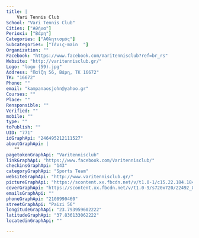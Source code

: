 ```yaml
---
title: |
    Vari Tennis Club
School: "Vari Tennis Club"
Cities: ["Αθήνα"]
Perioxi: ["Βάρη"]
Categories: ["Αθλητισμός"]
Subcategories: ["Tένις-main  "]
Organization: ""
Facebook: "https://www.facebook.com/Varitennisclub?ref=br_rs"
Website: "http://varitennisclub.gr/"
Logo: "logo (59).jpg"
Address: "Παΐζη 56, Βάρη, ΤΚ 16672"
TK: "16672"
Phone: ""
email: "kampanaosjohn@yahoo.gr"
Courses: ""
Place: ""
Rensponsible: ""
Verified: ""
mobile: ""
type: ""
toPublish: ""
UID: "771"
idGraphApi: "246495212111527"
aboutGraphApi: | 
   ""
pagetokenGraphApi: "Varitennisclub"
linkGraphApi: "https://www.facebook.com/Varitennisclub/"
checkinsGraphApi: "143"
categoryGraphApi: "Sports Team"
websiteGraphApi: "http://www.varitennisclub.gr/"
pictureGraphApi: "https://scontent.xx.fbcdn.net/v/t1.0-1/c15.22.184.184/s50x50/64177_246495358778179_461908118_n.jpg?oh=9833a8df0f89da1b4336cc0b7fdfae1c&amp;oe=5B048C62"
coverGraphApi: "https://scontent.xx.fbcdn.net/v/t1.0-9/s720x720/22492_828301543930888_6560642739683927971_n.jpg?oh=7eef1b179271968f9cf1ee1a6ee5dc0a&amp;oe=5B3571CB"
emailsGraphApi: ""
phoneGraphApi: "2108990460"
streetGraphApi: "Paizi 56"
longitudeGraphApi: "23.793959602222"
latitudeGraphApi: "37.836133062222"
locatedinGraphApi: ""

---
```




